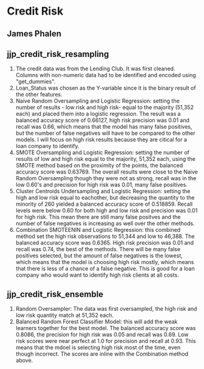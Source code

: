 # Credit Risk
## James Phalen

## jjp_credit_risk_resampling

1. The credit data was from the Lending Club.  It was first cleaned.  Columns with non-numeric data had to be identified and encoded using "get_dummies".
1. Loan_Status was chosen as the Y-variable since it is the binary result of the other features.
1. Naive Random Oversampling and Logistic Regression: setting the number of results - low risk and high risk- equal to the majority (51,352 each) and placed them into a logistic regression.  The result was a balanced accuracy score of 0.66127, high risk precision was 0.01 and recall was 0.66, which means that the model has many false positives, but the number of false negatives will have to be compared to the other models.  I will focus on high risk results because they are citical for a loan company to identify.
1. SMOTE Oversampling and Logistic Regression: setting the number of results of low and high risk equal to the majority, 51,352 each, using the SMOTE method based on the proximity of the points, the balanced accuracy score was 0.63769.  The overall results were close to the Naive Random Oversampling though they were not as strong, recall was in the low 0.60's and precision for high risk was 0.01, many false positives.
1. Cluster Centroids Undersampling and Logistic Regression: setting the high and low risk equal to eachother, but decreasing the quantity to the minority of 260 yielded a balanced accuracy score of 0.518859.  Recall levels were below 0.60 for both high and low risk and precision was 0.01 for high risk.  This mean there are still many false positves and the number of false negatives is increasing as well over the other methods.
1. Combination SMOTEENIN and Logistic Regression: this combined method set the high risk observations to 51,344 and low to 46,388.  The balanced accuracy score was 0.6365. High risk precision was 0.01 and recall was 0.74, the best of the methods.  There will be many false positives selected, but the amount of false negatives is the lowest, which means that the model is choosing high risk mostly, which means that there is less of a chance of a false negative.  This is good for a loan company who would want to identify high risk clients at all costs.

## jjp_credit_risk_ensemble

1. Random Oversampler:  The data was first oversampled, the high risk and low risk quantity match at 51,352 each.
1. Balanced Random Forest Classifier Model: this will add the weak learners together for the best model.  The balanced accuracy score was 0.8086, the precision for high risk was 0.05 and recall was 0.69.  Low risk scores were near perfect at 1.0 for precision and recall at 0.93.  This means that the mdoel is selecting high risk most of the time, even though incorrect.  The scores are inline with the Combination method above.
